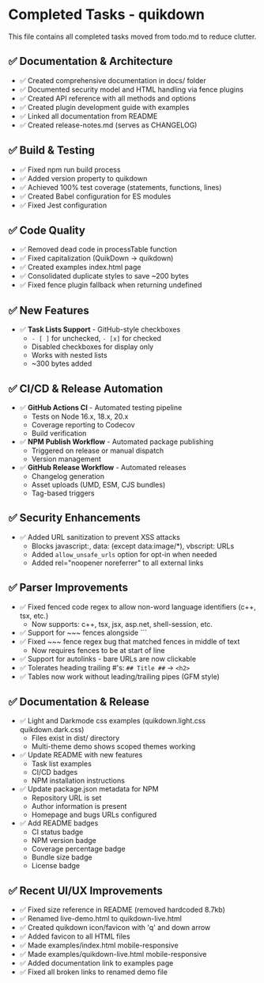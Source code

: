 # Completed Tasks - quikdown

This file contains all completed tasks moved from todo.md to reduce clutter.

## ✅ Documentation & Architecture
* ✅ Created comprehensive documentation in docs/ folder
* ✅ Documented security model and HTML handling via fence plugins
* ✅ Created API reference with all methods and options
* ✅ Created plugin development guide with examples
* ✅ Linked all documentation from README
* ✅ Created release-notes.md (serves as CHANGELOG)

## ✅ Build & Testing
* ✅ Fixed npm run build process
* ✅ Added version property to quikdown
* ✅ Achieved 100% test coverage (statements, functions, lines)
* ✅ Created Babel configuration for ES modules
* ✅ Fixed Jest configuration

## ✅ Code Quality
* ✅ Removed dead code in processTable function
* ✅ Fixed capitalization (QuikDown → quikdown)
* ✅ Created examples index.html page
* ✅ Consolidated duplicate styles to save ~200 bytes
* ✅ Fixed fence plugin fallback when returning undefined

## ✅ New Features
* ✅ **Task Lists Support** - GitHub-style checkboxes
  - `- [ ]` for unchecked, `- [x]` for checked
  - Disabled checkboxes for display only
  - Works with nested lists
  - ~300 bytes added

## ✅ CI/CD & Release Automation
* ✅ **GitHub Actions CI** - Automated testing pipeline
  - Tests on Node 16.x, 18.x, 20.x
  - Coverage reporting to Codecov
  - Build verification
* ✅ **NPM Publish Workflow** - Automated package publishing
  - Triggered on release or manual dispatch
  - Version management
* ✅ **GitHub Release Workflow** - Automated releases
  - Changelog generation
  - Asset uploads (UMD, ESM, CJS bundles)
  - Tag-based triggers

## ✅ Security Enhancements
* ✅ Added URL sanitization to prevent XSS attacks
  - Blocks javascript:, data: (except data:image/*), vbscript: URLs
  - Added `allow_unsafe_urls` option for opt-in when needed
  - Added rel="noopener noreferrer" to all external links

## ✅ Parser Improvements  
* ✅ Fixed fenced code regex to allow non-word language identifiers (c++, tsx, etc.)
  - Now supports: c++, tsx, jsx, asp.net, shell-session, etc.
* ✅ Support for ~~~ fences alongside ```
* ✅ Fixed ~~~ fence regex bug that matched fences in middle of text
  - Now requires fences to be at start of line
* ✅ Support for autolinks - bare URLs are now clickable
* ✅ Tolerates heading trailing #'s: `## Title ##` → `<h2>`
* ✅ Tables now work without leading/trailing pipes (GFM style)

## ✅ Documentation & Release
* ✅ Light and Darkmode css examples (quikdown.light.css quikdown.dark.css)
  - Files exist in dist/ directory
  - Multi-theme demo shows scoped themes working
* ✅ Update README with new features
  - Task list examples
  - CI/CD badges
  - NPM installation instructions
* ✅ Update package.json metadata for NPM
  - Repository URL is set
  - Author information is present
  - Homepage and bugs URLs configured
* ✅ Add README badges
  - CI status badge
  - NPM version badge
  - Coverage percentage badge
  - Bundle size badge
  - License badge

## ✅ Recent UI/UX Improvements
* ✅ Fixed size reference in README (removed hardcoded 8.7kb)
* ✅ Renamed live-demo.html to quikdown-live.html
* ✅ Created quikdown icon/favicon with 'q' and down arrow
* ✅ Added favicon to all HTML files
* ✅ Made examples/index.html mobile-responsive
* ✅ Made examples/quikdown-live.html mobile-responsive
* ✅ Added documentation link to examples page
* ✅ Fixed all broken links to renamed demo file
